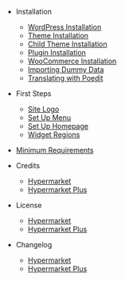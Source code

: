 - Installation
  - [WordPress Installation](wordpress-installation.md)
  - [Theme Installation](install-hypermarket-wordpress-theme.md)
  - [Child Theme Installation](install-hypermarket-wordpress-child-theme.md)
  - [Plugin Installation](install-hypermarket-plus-plugin.md)
  - [WooCommerce Installation](installing-woocommerce.md)
  - [Importing Dummy Data](import-hypermarket-dummy-data.md)
  - [Translating with Poedit](translating-with-poedit.md)

- First Steps
  - [Site Logo](upload-site-logo.md)
  - [Set Up Menu](setup-menu.md)
  - [Set Up Homepage](setup-homepage-template.md)
  - [Widget Regions](widget-regions.md)

- [Minimum Requirements](minimum-requirements.md)

- Credits
  - [Hypermarket](hypermarket-wordpress-theme-credits.md)
  - [Hypermarket Plus](hypermarket-plus-plugin-credits.md)

- License
  - [Hypermarket](hypermarket-wordpress-theme-license.md)
  - [Hypermarket Plus](hypermarket-plus-plugin-license.md)

- Changelog
  - [Hypermarket](hypermarket-wordpress-theme-changelog.md)
  - [Hypermarket Plus](hypermarket-plus-plugin-changelog.md)
